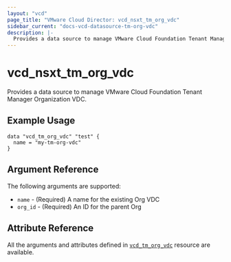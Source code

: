```yaml
---
layout: "vcd"
page_title: "VMware Cloud Director: vcd_nsxt_tm_org_vdc"
sidebar_current: "docs-vcd-datasource-tm-org-vdc"
description: |-
  Provides a data source to manage VMware Cloud Foundation Tenant Manager Organization VDC.
---
```


# vcd\_nsxt\_tm\_org\_vdc

Provides a data source to manage VMware Cloud Foundation Tenant Manager Organization VDC.

## Example Usage

```hcl
data "vcd_tm_org_vdc" "test" {
  name = "my-tm-org-vdc"
}
```

## Argument Reference

The following arguments are supported:

* `name` - (Required) A name for the existing Org VDC
* `org_id` - (Required) An ID for the parent Org

## Attribute Reference

All the arguments and attributes defined in
[`vcd_tm_org_vdc`](/providers/vmware/vcd/latest/docs/resources/tm_org_vdc) resource are available.
